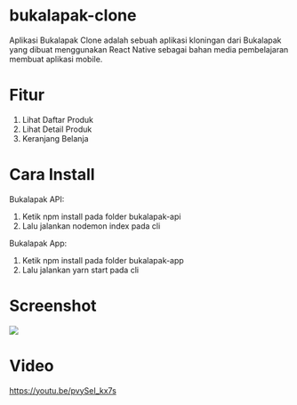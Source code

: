 # bukalapak-clone
Aplikasi Bukalapak Clone adalah sebuah aplikasi kloningan dari Bukalapak yang dibuat menggunakan React Native sebagai bahan media pembelajaran membuat aplikasi mobile.

# Fitur
1. Lihat Daftar Produk
2. Lihat Detail Produk
2. Keranjang Belanja

# Cara Install
Bukalapak API:
1. Ketik npm install pada folder bukalapak-api
2. Lalu jalankan nodemon index pada cli

Bukalapak App:
1. Ketik npm install pada folder bukalapak-app
2. Lalu jalankan yarn start pada cli

# Screenshot
<img src="https://preview.ibb.co/kEBmL8/New_Project.gif"/>

# Video
https://youtu.be/pvySeI_kx7s
